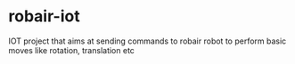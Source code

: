 # robair-iot
IOT project that aims at sending commands to robair robot to perform basic moves like rotation, translation etc
